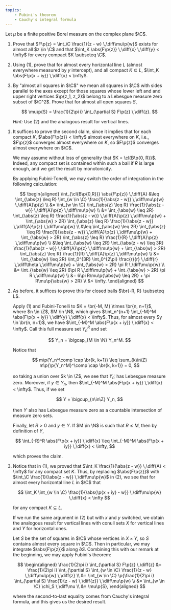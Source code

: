 ```yaml
---
topics:
    - Fubini's theorem
    - Cauchy's integral formula
---
```


<problem>

Let $\mu$ be a finite positive Borel measure on the complex plane $\C$.

1. Prove that $F\p{z} = \int_\C \frac{1}{z - w} \,\diff\mu\p{w}$ exists for almost all $z \in \C$ and that $\int_K \abs{F\p{z}} \,\diff{x} \,\diff{y} < \infty$ for every compact $K \subseteq \C$.
2. Using (1), prove that for almost every horizontal line $L$ (almost everywhere measured by $y$ intercept), and all compact $K \subseteq L$, $\int_K \abs{F\p{x + iy}} \,\diff{x} < \infty$.
3. By "almost all squares in $\C$" we mean all squares in $\C$ with sides parallel to the axes except for those squares whose lower left and and upper right vertices $\p{z_1, z_2}$ belong to a Lebesgue measure zero subset of $\C^2$. Prove that for almost all open squares $S$,

    $$
    \mu\p{S} = \frac{1}{2\pi i} \int_{\partial S} F\p{z} \,\diff{z}.
    $$

    _Hint:_ Use (2) and the analogous result for vertical lines.

</problem>

<solution>

1. It suffices to prove the second claim, since it implies that for each compact $K$, $\abs{F\p{z}} < \infty$ almost everywhere on $K$, i.e., $F\p{z}$ converges almost everywhere on $K$, so $F\p{z}$ converges almost everywhere on $\C$.

    We may assume without loss of generality that $K = \cl{B\p{0, R}}$. Indeed, any compact set is contained within such a ball if $R$ is large enough, and we get the result by monotonicity.

    By applying Fubini-Tonelli, we may switch the order of integration in the following calculation:

    $$
    \begin{aligned}
        \int_{\cl{B\p{0,R}}} \abs{F\p{z}} \,\diff{A}
            &\leq \int_{\abs{z} \leq R} \int_{w \in \C} \frac{1}{\abs{z - w}} \,\diff\mu\p{w} \,\diff{A}\p{z} \\
            &= \int_{w \in \C} \int_{\abs{z} \leq R} \frac{1}{\abs{z - w}} \,\diff{A}\p{z} \,\diff\mu\p{w} \\
            &= \int_{\abs{w} \leq 2R} \int_{\abs{z} \leq R} \frac{1}{\abs{z - w}} \,\diff{A}\p{z} \,\diff\mu\p{w} + \int_{\abs{w} > 2R} \int_{\abs{z} \leq R} \frac{1}{\abs{z - w}} \,\diff{A}\p{z} \,\diff\mu\p{w} \\
            &\leq \int_{\abs{w} \leq 2R} \int_{\abs{z} \leq R} \frac{1}{\abs{z - w}} \,\diff{A}\p{z} \,\diff\mu\p{w} + \int_{\abs{w} > 2R} \int_{\abs{z} \leq R} \frac{1}{R} \,\diff{A}\p{z} \,\diff\mu\p{w} \\
            &\leq \int_{\abs{w} \leq 2R} \int_{\abs{z - w} \leq 3R} \frac{1}{\abs{z - w}} \,\diff{A}\p{z} \,\diff\mu\p{w} + \int_{\abs{w} > 2R} \int_{\abs{z} \leq R} \frac{1}{R} \,\diff{A}\p{z} \,\diff\mu\p{w} \\
            &= \int_{\abs{w} \leq 2R} \int_0^{3R} \int_0^{2\pi} \frac{r}{r} \,\diff{r} \,\diff\theta \,\diff\mu\p{w} + \int_{\abs{w} > 2R} \pi R \,\diff\mu\p{w} \\
            &= \int_{\abs{w} \leq 2R} 6\pi R \,\diff\mu\p{w} + \int_{\abs{w} > 2R} \pi R \,\diff\mu\p{w} \\
            &= 6\pi R\mu\p{\abs{w} \leq 2R} + \pi R\mu\p{\abs{w} > 2R} \\
            &< \infty.
    \end{aligned}
    $$

2. As before, it suffices to prove this for closed balls $\br{-R, R} \subseteq L$.

    Apply (1) and Fubini-Tonelli to $K = \br{-M, M} \times \br{n, n+1}$, where $n \in \Z$, $M \in \N$, which gives $\int_n^{n+1} \int_{-M}^M \abs{F\p{x + iy}} \,\diff{y} \,\diff{x} < \infty$. Thus, for almost every $y \in \br{n, n+1}$, we have $\int_{-M}^M \abs{F\p{x + iy}} \,\diff{x} < \infty$. Call this full measure set $Y_n^R$ and set

    $$
    Y_n = \bigcap_{M \in \N} Y_n^M.
    $$

    Notice that

    $$
    m\p{Y_n^\comp \cap \br{k, k+1}}
        \leq \sum_{k\in\Z} m\p{\p{Y_n^M}^\comp \cap \br{k, k+1}} = 0,
    $$

    so taking a union over $k \in \Z$, we see that $Y_n^\comp$ has Lebesgue measure zero. Moreover, if $y \in Y_n$, then $\int_{-M}^M \abs{F\p{x + iy}} \,\diff{x} < \infty$. Thus, if we set

    $$
    Y = \bigcup_{n\in\Z} Y_n,
    $$

    then $Y^\comp$ also has Lebesgue measure zero as a countable intersection of measure zero sets.

    Finally, let $R > 0$ and $y \in Y$. If $M \in \N$ is such that $R \leq M$, then by definition of $Y$,

    $$
    \int_{-R}^R \abs{F\p{x + iy}} \,\diff{x} \leq \int_{-M}^M \abs{F\p{x + iy}} \,\diff{x} < \infty,
    $$

    which proves the claim.

3. Notice that in (1), we proved that $\int_K \frac{1}{\abs{z - w}} \,\diff{A} < \infty$ for any compact set $K$. Thus, by replacing $\abs{F\p{z}}$ with $\int_\C \frac{1}{\abs{z - w}} \,\diff\mu\p{w}$ in (2), we see that for almost every horizontal line $L$ in $\C$ that

    $$
    \int_K \int_{w \in \C} \frac{1}{\abs{\p{x + iy} - w}} \,\diff\mu\p{w} \,\diff{x} < \infty
    $$

    for any compact $K \subseteq L$.

    If we run the same argument in (2) but with $x$ and $y$ switched, we obtain the analogous result for vertical lines with conull sets $X$ for vertical lines and $Y$ for horizontal ones.

    Let $S$ be the set of squares in $\C$ whose vertices in $X \times Y$, so $S$ contains almost every square in $\C$. Then in particular, we may integrate $\abs{F\p{z}}$ along $\partial S$. Combining this with our remark at the beginning, we may apply Fubini's theorem:

    $$
    \begin{aligned}
        \frac{1}{2\pi i} \int_{\partial S} F\p{z} \,\diff{z}
            &= \frac{1}{2\pi i} \int_{\partial S} \int_{w \in \C} \frac{1}{z - w} \,\diff\mu\p{w} \,\diff{z} \\
            &= \int_{w \in \C} \p{\frac{1}{2\pi i} \int_{\partial S} \frac{1}{z - w} \,\diff{z}} \,\diff\mu\p{w} \\
            &= \int_{w \in \C} \chi_S \,\diff\mu \\
            &= \mu\p{S},
    \end{aligned}
    $$

    where the second-to-last equality comes from Cauchy's integral formula, and this gives us the desired result.

</solution>
